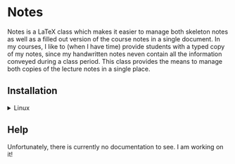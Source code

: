 # Notes

Notes is a LaTeX class which makes it easier to manage both skeleton notes as
well as a filled out version of the course notes in a single document. In my
courses, I like to (when I have time) provide students with a typed copy of my
notes, since my handwritten notes neven contain all the information conveyed
during a class period. This class provides the means to manage both copies of
the lecture notes in a single place. 

## Installation

<details>
<summary>Linux</summary>
I prefer the following: 
```
mkdir ~/.settings
cd ~/.settings
git clone https://github.com/bradencarlson/lecturenotes.git
```
Then (with `sudo` or as root)
```
mkdir /usr/share/texmf/tex/latex/custom
cd /usr/share/texmf/tex/latex/custom
ln -s ./notes.cls ~/.settings/lecturenotes/notes.cls
ln -s ./mathcommands.sty ~/.settings/notes/mathcommands.cls
texhash
```
This allows the files to reside in your home directory while being available
anywhere on the machine. Now simple use 
```
\documentclass{notes}
```
in the preamble of a TeX file to use the class. 
</details>

## Help

Unfortunately, there is currently no documentation to see. I am working on it!
